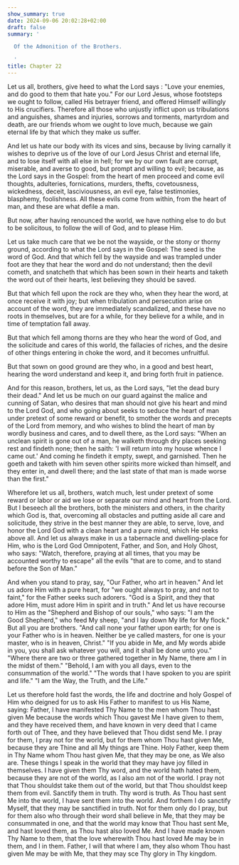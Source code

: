 ```yaml
---
show_summary: true
date: 2024-09-06 20:02:28+02:00
draft: false
summary: '

  Of the Admonition of the Brothers.

  '
title: Chapter 22
---
```






Let us all, brothers, give heed to what the Lord says : "Love your enemies, and do good to them that hate you." For our Lord Jesus, whose footsteps we ought to follow, called His betrayer friend, and offered Himself willingly to His crucifiers. Therefore all those who unjustly inflict upon us tribulations and anguishes, shames and injuries, sorrows and torments, martyrdom and death, are our friends whom we ought to love much, because we gain eternal life by that which they make us suffer. 

And let us hate our body with its vices and sins, because by living carnally it wishes to deprive us of the love of our Lord Jesus Christ and eternal life, and to lose itself with all else in hell; for we by our own fault are corrupt, miserable, and averse to good, but prompt and willing to evil; because, as the Lord says in the Gospel: from the heart of men proceed and come evil thoughts, adulteries, fornications, murders, thefts, covetousness, wickedness, deceit, lasciviousness, an evil eye, false testimonies, blasphemy, foolishness. All these evils come from within, from the heart of man, and these are what defile a man.

But now, after having renounced the world, we have nothing else to do but to be solicitous, to follow the will of God, and to please Him.

Let us take much care that we be not the wayside, or the stony or thorny ground, according to what the Lord says in the Gospel: The seed is the word of God. And that which fell by the wayside and was trampled under foot are they that hear the word and do not understand; then the devil cometh, and snatcheth that which has been sown in their hearts and taketh the word out of their hearts, lest believing they should be saved. 

But that which fell upon the rock are they who, when they hear the word, at once receive it with joy; but when tribulation and persecution arise on account of the word, they are immediately scandalized, and these have no roots in themselves, but are for a while, for they believe for a while, and in time of temptation fall away. 

But that which fell among thorns are they who hear the word of God, and the solicitude and cares of this world, the fallacies of riches, and the desire of other things entering in choke the word, and it becomes unfruitful. 

But that sown on good ground are they who, in a good and best heart, hearing the word understand and keep it, and bring forth fruit in patience.

And for this reason, brothers, let us, as the Lord says, "let the dead bury their dead."  And let us be much on our guard against the malice and cunning of Satan, who desires that man should not give his heart and mind to the Lord God, and who going about seeks to seduce the heart of man under pretext of some reward or benefit, to smother the words and precepts of the Lord from memory, and who wishes to blind the heart of man by wordly business and cares, and to dwell there, as the Lord says: "When an unclean spirit is gone out of a man, he walketh through dry places seeking rest and findeth none; then he saith: 'I will return into my house whence I came out.' And coming he findeth it empty, swept, and garnished. Then he goeth and taketh with him seven other spirits more wicked than himself, and they enter in, and dwell there; and the last state of that man is made worse than the first." 

Wherefore let us all, brothers, watch much, lest under pretext of some reward or labor or aid we lose or separate our mind and heart from the Lord. But I beseech all the brothers, both the ministers and others, in the charity which God is, that, overcoming all obstacles and putting aside all care and solicitude, they strive in the best manner they are able, to serve, love, and honor the Lord God with a clean heart and a pure mind, which He seeks above all. And let us always make in us a tabernacle and dwelling-place for Him, who is the Lord God Omnipotent, Father, and Son, and Holy Ghost, who says: "Watch, therefore, praying at all times, that you may be accounted worthy to escape" all the evils "that are to come, and to stand before the Son of Man."

And when you stand to pray, say, "Our Father, who art in heaven." And let us adore Him with a pure heart, for "we ought always to pray, and not to faint," for the Father seeks such adorers. "God is a Spirit, and they that adore Him, must adore Him in spirit and in truth." And let us have recourse to Him as the "Shepherd and Bishop of our souls," who says: "I am the Good Shepherd," who feed My sheep, "and I lay down My life for My flock." But all you are brothers. "And call none your father upon earth; for one is your Father who is in heaven. Neither be ye called masters, for one is your master, who is in heaven, Christ." "If you abide in Me, and My words abide in you, you shall ask whatever you will, and it shall be done unto you." "Where there are two or three gathered together in My Name, there am I in the midst of them." "Behold, I am with you all days, even to the consummation of the world." "The words that I have spoken to you are spirit and life." "I am the Way, the Truth, and the Life."

Let us therefore hold fast the words, the life and doctrine and holy Gospel of Him who deigned for us to ask His Father to manifest to us His Name, saying: Father, I have manifested Thy Name to the men whom Thou hast given Me because the words which Thou gavest Me I have given to them, and they have received them, and have known in very deed that I came forth out of Thee, and they have believed that Thou didst send Me. I pray for them, I pray not for the world, but for them whom Thou hast given Me, because they are Thine and all My things are Thine. Holy Father, keep them in Thy Name whom Thou hast given Me, that they may be one, as We also are. These things I speak in the world that they may have joy filled in themselves. I have given them Thy word, and the world hath hated them, because they are not of the world, as I also am not of the world. I pray not that Thou shouldst take them out of the world, but that Thou shouldst keep them from evil. Sanctify them in truth. Thy word is truth. As Thou hast sent Me into the world, I have sent them into the world. And forthem I do sanctify Myself, that they may be sanctified in truth. Not for them only do I pray, but for them also who through their word shall believe in Me, that they may be consummated in one, and that the world may know that Thou hast sent Me, and hast loved them, as Thou hast also loved Me. And I have made known Thy Name to them, that the love wherewith Thou hast loved Me may be in them, and I in them. Father, I will that where I am, they also whom Thou hast given Me may be with Me, that they may sce Thy glory in Thy kingdom.

